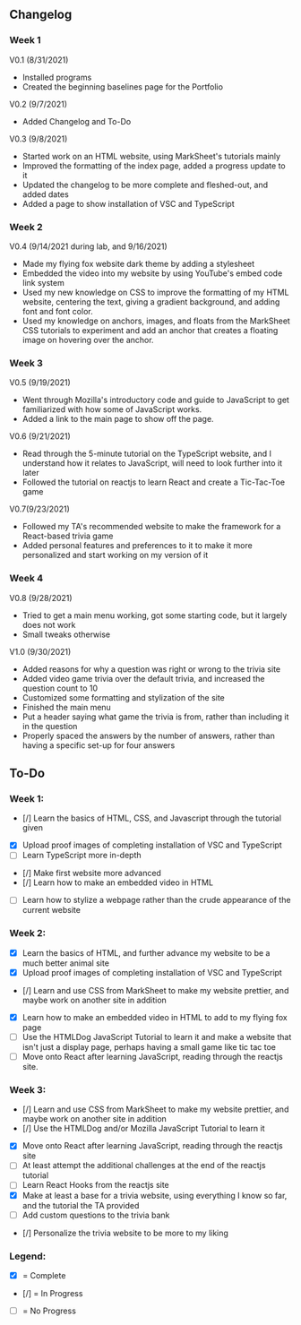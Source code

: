 ## Changelog

### Week 1
V0.1 (8/31/2021)
- Installed programs
- Created the beginning baselines page for the Portfolio

V0.2 (9/7/2021)
- Added Changelog and To-Do

V0.3 (9/8/2021)
- Started work on an HTML website, using MarkSheet's tutorials mainly
- Improved the formatting of the index page, added a progress update to it
- Updated the changelog to be more complete and fleshed-out, and added dates
- Added a page to show installation of VSC and TypeScript

### Week 2
V0.4 (9/14/2021 during lab, and 9/16/2021)
- Made my flying fox website dark theme by adding a stylesheet
- Embedded the video into my website by using YouTube's embed code link system
- Used my new knowledge on CSS to improve the formatting of my HTML website, centering the text, giving a gradient background, and adding font and font color.
- Used my knowledge on anchors, images, and floats from the MarkSheet CSS tutorials to experiment and add an anchor that creates a floating image on hovering over the anchor.

### Week 3
V0.5 (9/19/2021)
- Went through Mozilla's introductory code and guide to JavaScript to get familiarized with how some of JavaScript works.
- Added a link to the main page to show off the page.

V0.6 (9/21/2021)
- Read through the 5-minute tutorial on the TypeScript website, and I understand how it relates to JavaScript, will need to look further into it later
- Followed the tutorial on reactjs to learn React and create a Tic-Tac-Toe game

V0.7(9/23/2021)
- Followed my TA's recommended website to make the framework for a React-based trivia game
- Added personal features and preferences to it to make it more personalized and start working on my version of it

### Week 4
V0.8 (9/28/2021)
- Tried to get a main menu working, got some starting code, but it largely does not work
- Small tweaks otherwise

V1.0 (9/30/2021)
- Added reasons for why a question was right or wrong to the trivia site
- Added video game trivia over the default trivia, and increased the question count to 10
- Customized some formatting and stylization of the site
- Finished the main menu
- Put a header saying what game the trivia is from, rather than including it in the question
- Properly spaced the answers by the number of answers, rather than having a specific set-up for four answers

## To-Do 

### Week 1:
- [/] Learn the basics of HTML, CSS, and Javascript through the tutorial given
- [x] Upload proof images of completing installation of VSC and TypeScript
- [ ] Learn TypeScript more in-depth
- [/] Make first website more advanced
- [/] Learn how to make an embedded video in HTML
- [ ] Learn how to stylize a webpage rather than the crude appearance of the current website

### Week 2:
- [x] Learn the basics of HTML, and further advance my website to be a much better animal site
- [x] Upload proof images of completing installation of VSC and TypeScript
- [/] Learn and use CSS from MarkSheet to make my website prettier, and maybe work on another site in addition
- [x] Learn how to make an embedded video in HTML to add to my flying fox page
- [ ] Use the HTMLDog JavaScript Tutorial to learn it and make a website that isn't just a display page, perhaps having a small game like tic tac toe
- [ ] Move onto React after learning JavaScript, reading through the reactjs site.

### Week 3:
- [/] Learn and use CSS from MarkSheet to make my website prettier, and maybe work on another site in addition
- [/] Use the HTMLDog and/or Mozilla JavaScript Tutorial to learn it 
- [x] Move onto React after learning JavaScript, reading through the reactjs site
- [ ] At least attempt the additional challenges at the end of the reactjs tutorial
- [ ] Learn React Hooks from the reactjs site
- [x] Make at least a base for a trivia website, using everything I know so far, and the tutorial the TA provided
- [ ] Add custom questions to the trivia bank
- [/] Personalize the trivia website to be more to my liking

### Legend: 
- [x] = Complete
- [/] = In Progress
- [ ] = No Progress 